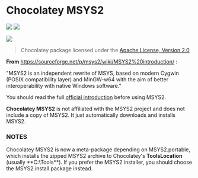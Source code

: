 Chocolatey MSYS2
================

[![](https://img.shields.io/chocolatey/v/msys2.svg)](
  https://chocolatey.org/packages/msys2)
[![](https://img.shields.io/chocolatey/dt/msys2.svg)](
  https://chocolatey.org/packages/msys2)

[![](https://ci.appveyor.com/api/projects/status/wf4g2ftsatog8wvf?svg=true)](
  https://ci.appveyor.com/project/userzimmermann/choco-packages-6hb62)

> Chocolatey package licensed under the [Apache License, Version 2.0](
    http://www.apache.org/licenses/LICENSE-2.0)

**From** https://sourceforge.net/p/msys2/wiki/MSYS2%20introduction/ :

"MSYS2 is an independent rewrite of MSYS, based on modern Cygwin (POSIX compatibility layer) and MinGW-w64 with the aim of better interoperability with native Windows software."

You should read the full [official introduction](http://sourceforge.net/p/msys2/wiki/MSYS2%20introduction/) before using MSYS2.

**Chocolatey MSYS2** is not affiliated with the MSYS2 project and does not include a copy of MSYS2. It just automatically downloads and installs MSYS2.

### NOTES

Chocolatey MSYS2 is now a meta-package depending on MSYS2.portable, which installs the zipped MSYS2 archive to Chocolatey's **ToolsLocation** (usually **C:\Tools\**). If you prefer the MSYS2 installer, you should choose the MSYS2.install package instead.
